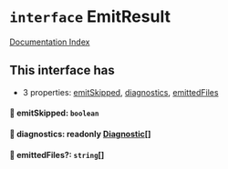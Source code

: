 # `interface` EmitResult

[Documentation Index](../README.md)

## This interface has

- 3 properties:
[emitSkipped](#-emitskipped-boolean),
[diagnostics](#-diagnostics-readonly-diagnostic),
[emittedFiles](#-emittedfiles-string)


#### 📄 emitSkipped: `boolean`



#### 📄 diagnostics: readonly [Diagnostic](../interface.Diagnostic/README.md)\[]



#### 📄 emittedFiles?: `string`\[]



